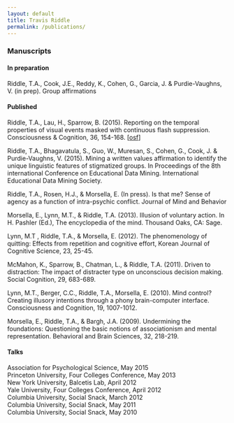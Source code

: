 ```yaml
---
layout: default
title: Travis Riddle
permalink: /publications/
---
```


### Manuscripts  

#### In preparation  
Riddle, T.A., Cook, J.E., Reddy, K., Cohen, G., Garcia, J. & Purdie-Vaughns, V. (in prep). Group affirmations

#### Published
Riddle, T.A., Lau, H., Sparrow, B.  (2015).  Reporting on the temporal properties of visual events masked with continuous flash suppression. Consciousness & Cognition, 36, 154-168. \[[osf](https://osf.io/ehd7a/)\]

Riddle, T.A., Bhagavatula, S., Guo, W., Muresan, S., Cohen, G., Cook, J. & Purdie-Vaughns, V.  (2015).  Mining a written values affirmation to identify the unique linguistic features of stigmatized groups.  In Proceedings of the 8th international Conference on Educational Data Mining.  International Educational Data Mining Society.

Riddle, T.A., Rosen, H.J., & Morsella, E. (In press).  Is that me? Sense of agency as a function of intra-psychic conflict.  Journal of Mind and Behavior	

Morsella, E., Lynn, M.T., & Riddle, T.A.  (2013).  Illusion of voluntary action.  In H. Pashler (Ed.), The encyclopedia of the mind.  Thousand Oaks, CA:  Sage.

Lynn, M.T , Riddle, T.A., & Morsella, E.  (2012).  The phenomenology of quitting:  Effects from repetition and cognitive effort, Korean Journal of Cognitive Science, 23, 25-45.

McMahon, K., Sparrow, B., Chatman, L.,  & Riddle, T.A. (2011).  Driven to distraction:  The impact of distracter type on unconscious decision making.  Social Cognition, 29, 683-689.

Lynn, M.T., Berger, C.C., Riddle, T.A., Morsella, E.  (2010).  Mind control?  Creating illusory intentions through a phony brain-computer interface.  Consciousness and Cognition, 19, 1007-1012.

Morsella, E., Riddle, T.A., & Bargh, J.A. (2009).  Undermining the foundations:  Questioning the basic notions of associationism and mental representation.  Behavioral and Brain Sciences, 32, 218-219.

#### Talks
Association for Psychological Science, May 2015<br>
Princeton University, Four Colleges Conference, May 2013<br>
New York University, Balcetis Lab, April 2012<br>
Yale University, Four Colleges Conference, April 2012<br>
Columbia University, Social Snack, March 2012<br>
Columbia University, Social Snack, May 2011<br>
Columbia University, Social Snack, May 2010<br>


